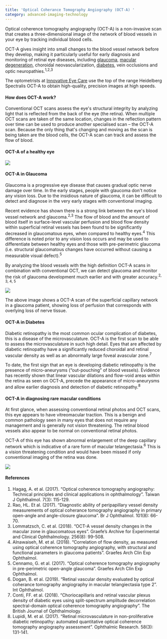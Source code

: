 ```yaml
---
title: 'Optical Coherance Tomography Angiography (OCT-A) '
category: advanced-imaging-technology
---
```

<div class="employee-heading">
<p>Optical coherence tomography angiography (OCT-A) is a non-invasive scan that creates a three-dimensional image of the network of blood vessels in your eye by tracking individual blood cells.
<p>OCT-A gives insight into small changes to the blood vessel network before they develop, making it particularly useful for early diagnosis and monitoring of retinal eye diseases, including <a href="/what-we-do/glaucoma/">glaucoma</a>, <a href="/what-we-do-macular-degeneration/">macular degeneration</a>, choroidal neovascularization, <a href="/what-we-do/diabetes-and-the-eye/">diabetes</a>, vein occlusions and optic neuropathies.<sup>1,2,3</sup> 
  
<p>The optometrists at <a href="/contact/">Innovative Eye Care</a> use the top of the range Heidelberg Spectralis OCT-A to obtain high-quality, precision images at high speeds. 

#### How does OCT-A work?

Conventional OCT scans assess the eye's structural integrity by analyzing light that is reflected from the back of the eye (the retina). When multiple OCT scans are taken of the same location, changes in the reflection pattern over time can be used to produce another specialised scan – the OCT-A scan. Because the only thing that's changing and moving as the scan is being taken are the blood cells, the OCT-A scan can track and assess the flow of blood.

#### OCT-A of a healthy eye

![](/uploads/healthy-eye.png)

#### OCT-A in Glaucoma

Glaucoma is a progressive eye disease that causes gradual optic nerve damage over time. In the early stages, people with glaucoma don't notice any vision loss. Due to the insidious nature of glaucoma, it can be difficult to detect and diagnose in the very early stages with conventional imaging.

Recent evidence has shown there is a strong link between the eye's blood vessel network and glaucoma.<sup>2,3</sup> The flow of blood and the amount of blood itself in surface-level  vascular perfusion and blood flow density within superficial retinal vessels has been found to be significantly decreased in glaucomatous eyes, when compared to healthy eyes.<sup>4</sup> This difference is noted prior to any vision loss occurs and may be used to differentiate between healthy eyes and those with pre-perimetric glaucoma (i.e. structural glaucomatous changes have occurred without causing a measurable visual defect).<sup>5</sup>  

By analyzing the blood vessels with the high definition OCT-A scans in combination with conventional OCT, we can detect glaucoma and monitor the risk of glaucoma development much earlier and with greater accuracy.<sup>2, 3, 4, 5</sup>

![](/uploads/glauc.png)

The above image shows a OCT-A scan of the superficial capillary network in a glaucoma patient, showing loss of perfusion that corresponds with overlying loss of nerve tissue. 

#### OCT-A in Diabetes

Diabetic retinopathy is the most common ocular complication of diabetes, this is a disease of the microvasculature.  OCT-A is the first scan to be able to assess the microvasculature in such high detail. Eyes that are affected by diabetic retinopathy have a significantly reduced choroidal and retinal vascular density as well as an abnormally large foveal avascular zone.<sup>7</sup> 

To date, the first sign that an eye is developing diabetic retinopathy is the presence of micro-aneurysms (“out-pouching” of blood vessels). Evidence has recently shown that linear vascular dilations and flow-void areas within the retina as seen on OCT-A, precede the appearance of micro-aneurysms and allow earlier diagnosis and detection of diabetic retinopathy.<sup>8</sup>

#### OCT-A in diagnosing rare macular conditions

At first glance, when assessing conventional retinal photos and OCT scans, this eye appears to have vitreomacular traction. This is a benign and common pathology seen in many eyes that does not require any management and is generally not vision threatening. The retinal blood vessels also appear to be normal on conventional retinal photos. 

OCT-A of this eye has shown abnormal enlargement of the deep capillary network which is indicative of a rare form of macular telangectasia.<sup>6</sup> This is a vision threatening condition and would have been missed if only conventional imaging of the retina was done. 

![](/uploads/image.png)

#### References

1. Hagag, A. et al. (2017). “Optical coherence tomography angiography: Technical principles and clinical applications in ophthalmology”. Taiwan J Ophthalmol. 7(3): 115-129.
2. Rao, HL. Et al. (2017). “Diagnostic ability of peripapillary vessel density measurements of optical coherance tomography angiography in primary open-angle and angle-closure glaucoma”. Br J Ophthalmol. 101(8): 66-70. 
3. Lommatzsch, C. et al. (2018). “OCT-A vessel density changes in the macular zone in glaucomatous eyes”. Graefe’s Archive for Experimental and Clinical Ophthalmology. 256(8): 99-508. 
4. Alnawaiseh, M. et al. (2018). “Correlation of flow density, as measured using optical coherence tomography angiography, with structural and functional parameters in glaucoma patients”. Graefes Arch Clin Exp Ophthalmol. 
5. Cennamo, G. et al. (2017). “Optical coherence tomography angiography in pre-perimetric open-angle glaucoma”. Graefes Arch Clin Exp Ophthalmol. 
6. Dogan, B. et al. (2019). “Retinal vascular density evaluated by optical coherance tomography angiography in macular telangiectasia type 2”. Int Ophthalmol. 
7. Conti, FF. et al. (2018). “Choriocapillaris and retinal vascular plexus density of diabetic eyes using split-spectrum amplitude decorrelation spectral-domain optical coherence tomography angiography”. The British Journal of Ophthalmology. 
8. Lupidi, M. et al. (2017). “Retinal microvasculature in non-proliferative diabetic retinopathy: automated quantitative optical coherence tomography angiography assessment”. Ophthalmic Research. 58(3): 131-141.
